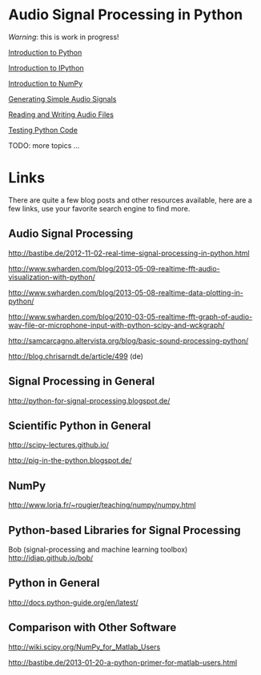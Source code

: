 Audio Signal Processing in Python
=================================

*Warning*: this is work in progress!

[Introduction to Python](http://nbviewer.ipython.org/urls/raw.github.com/mgeier/python-audio/master/intro-python.ipynb)

[Introduction to IPython](http://nbviewer.ipython.org/urls/raw.github.com/mgeier/python-audio/master/intro-ipython.ipynb)

[Introduction to NumPy](http://nbviewer.ipython.org/urls/raw.github.com/mgeier/python-audio/master/intro-numpy.ipynb)

[Generating Simple Audio Signals](http://nbviewer.ipython.org/urls/raw.github.com/mgeier/python-audio/master/simple-signals.ipynb)

[Reading and Writing Audio Files](audio-files)

[Testing Python Code](testing)

TODO: more topics ...

Links
=====

There are quite a few blog posts and other resources available, here are a few
links, use your favorite search engine to find more.

Audio Signal Processing
-----------------------

http://bastibe.de/2012-11-02-real-time-signal-processing-in-python.html

http://www.swharden.com/blog/2013-05-09-realtime-fft-audio-visualization-with-python/

http://www.swharden.com/blog/2013-05-08-realtime-data-plotting-in-python/

http://www.swharden.com/blog/2010-03-05-realtime-fft-graph-of-audio-wav-file-or-microphone-input-with-python-scipy-and-wckgraph/

http://samcarcagno.altervista.org/blog/basic-sound-processing-python/

http://blog.chrisarndt.de/article/499 (de)

Signal Processing in General
----------------------------

http://python-for-signal-processing.blogspot.de/

Scientific Python in General
----------------------------

http://scipy-lectures.github.io/

http://pig-in-the-python.blogspot.de/

NumPy
-----

http://www.loria.fr/~rougier/teaching/numpy/numpy.html

Python-based Libraries for Signal Processing
--------------------------------------------

Bob (signal-processing and machine learning toolbox)  
http://idiap.github.io/bob/

Python in General
-----------------

http://docs.python-guide.org/en/latest/

Comparison with Other Software
------------------------------

http://wiki.scipy.org/NumPy_for_Matlab_Users

http://bastibe.de/2013-01-20-a-python-primer-for-matlab-users.html

<!--
vim:textwidth=80
-->
